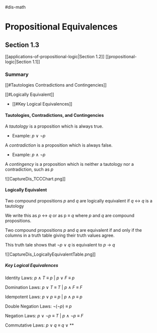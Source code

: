 #dis-math 
# Propositional Equivalences
## Section 1.3
[[applications-of-propositional-logic|Section 1.2]]
[[propositional-logic|Section 1.1]]

### Summary
[[#Tautologies Contradictions and Contingencies]]

[[#Logically Equivalent]]
- [[#Key Logical Equivalences]]

#### Tautologies, Contradictions, and Contingencies

A *tautology* is a proposition which is always true.
* Example: *p* $\vee$ $\neg$*p*

A *contradiction* is a proposition which is always false.
* Example: *p* $\wedge$ $\neg$*p*

A *contingency* is a proposition which is neither a tautology nor a contradiction, such as *p*

![[CaptureDis_TCCChart.png]]

#### Logically Equivalent

Two compound propositions *p* and *q* are logically equivalent if *q* $\leftrightarrow$ *q* is a tautology

We write this as *p* $\leftrightarrow$ *q* or as p $\equiv$ *q* where *p* and *q* are compound propositions.

Two compound propositions *p* and *q* are equivalent if and only if the columns in a truth table giving their truth values agree.

This truth tale shows that $\neg$*p* $\vee$ *q* is equivalent to *p* $\rightarrow$ *q*

![[CaptureDis_LogicallyEquivalentTable.png]]

##### Key Logical Equivalences

Identity Laws: *p* $\wedge$ *T* $\equiv$ *p* | *p* $\vee$ *F* $\equiv$ *p*

Domination Laws: *p* $\vee$ *T* $\equiv$ *T* | *p* $\wedge$ *F* $\equiv$ *F*

Idempotent Laws: *p* $\vee$ *p* $\equiv$ *p* | *p* $\wedge$ *p* $\equiv$ *p*

Double Negation Laws: $\neg$($\neg$*p*) $\equiv$ *p*

Negation Laws: *p* $\vee$ $\neg$*p* $\equiv$ *T* | *p* $\wedge$ $\neg$*p* $\equiv$ *F*

Commutative Laws: *p* $\vee$ *q* $\equiv$ *q* $\vee$ **







